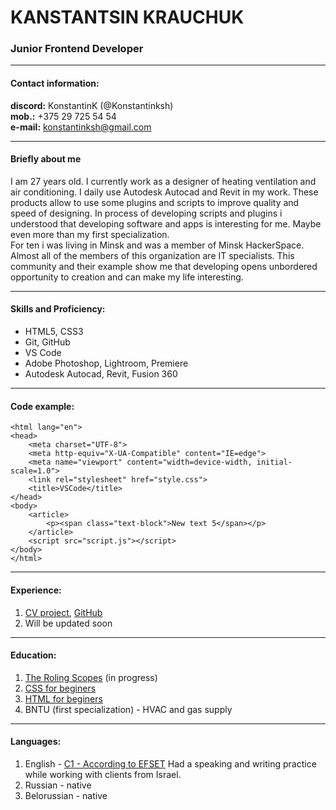 # KANSTANTSIN KRAUCHUK #
### Junior Frontend Developer ###

----------------------

#### Contact information: ####
**discord:** KonstantinK (@Konstantinksh)  
**mob.:** +375 29 725 54 54  
**e-mail:** konstantinksh@gmail.com  

----------------------

#### Briefly about me ####
I am 27 years old. I currently work as a designer of heating ventilation and air conditioning. I daily use Autodesk Autocad and Revit in my work. These products allow to use some plugins and scripts to improve quality and speed of designing. In process of developing scripts and plugins i understood that developing software and apps is interesting for me. Maybe even more than my first specialization.  
For ten i was living in Minsk and was a member of Minsk HackerSpace. Almost all of the members of this organization are IT specialists. This community and their example show me that developing opens unbordered opportunity to creation and can make my life interesting.

----------------------

#### Skills and Proficiency: ####
+ HTML5, CSS3
+ Git, GitHub
+ VS Code
+ Adobe Photoshop, Lightroom, Premiere
+ Autodesk Autocad, Revit, Fusion 360

-----------------------

#### Code example: ####
```
<html lang="en">
<head>
    <meta charset="UTF-8">
    <meta http-equiv="X-UA-Compatible" content="IE=edge">
    <meta name="viewport" content="width=device-width, initial-scale=1.0">
    <link rel="stylesheet" href="style.css">
    <title>VSCode</title>
</head>
<body>
    <article>
        <p><span class="text-block">New text 5</span></p>
    </article>
    <script src="script.js"></script>
</body>
</html>
```

------------------------------

#### Experience: ####
1. [CV project](https://konstantinksh.github.io/rsschool-cv/cv), [GitHub](https://github.com/Konstantinksh/rsschool-cv)
2. Will be updated soon

-------------------------------

#### Education: ####
1. [The Roling Scopes](https://rs.school/) (in progress)
2. [CSS for beginers](https://ru.code-basics.com/languages/css)
3. [HTML for beginers](https://ru.code-basics.com/languages/html)
4. BNTU (first specialization) - HVAC and gas supply 

-------------------------------

#### Languages: ####
1. English - [C1 - According to EFSET](https://www.efset.org/cert/tSJYrW)
    Had a speaking and writing practice while working with clients from Israel.
2. Russian - native
3. Belorussian - native

